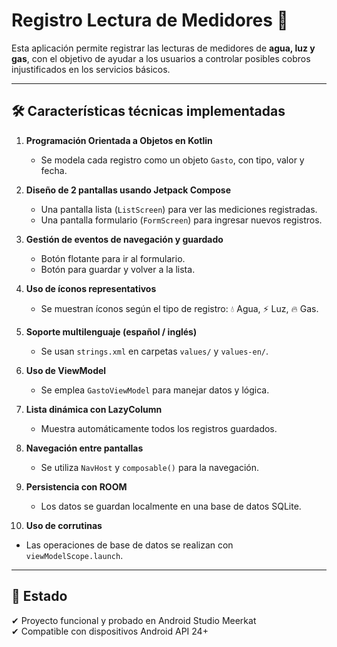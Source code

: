 # Registro Lectura de Medidores 📲

Esta aplicación permite registrar las lecturas de medidores de **agua, luz y gas**, con el objetivo de ayudar a los usuarios a controlar posibles cobros injustificados en los servicios básicos.

---

## 🛠️ Características técnicas implementadas

1. **Programación Orientada a Objetos en Kotlin**  
   - Se modela cada registro como un objeto `Gasto`, con tipo, valor y fecha.

2. **Diseño de 2 pantallas usando Jetpack Compose**  
   - Una pantalla lista (`ListScreen`) para ver las mediciones registradas.  
   - Una pantalla formulario (`FormScreen`) para ingresar nuevos registros.

3. **Gestión de eventos de navegación y guardado**  
   - Botón flotante para ir al formulario.  
   - Botón para guardar y volver a la lista.

4. **Uso de íconos representativos**  
   - Se muestran íconos según el tipo de registro: 💧 Agua, ⚡ Luz, 🔥 Gas.

5. **Soporte multilenguaje (español / inglés)**  
   - Se usan `strings.xml` en carpetas `values/` y `values-en/`.

6. **Uso de ViewModel**  
   - Se emplea `GastoViewModel` para manejar datos y lógica.

7. **Lista dinámica con LazyColumn**  
   - Muestra automáticamente todos los registros guardados.

8. **Navegación entre pantallas**  
   - Se utiliza `NavHost` y `composable()` para la navegación.

9. **Persistencia con ROOM**  
   - Los datos se guardan localmente en una base de datos SQLite.

10. **Uso de corrutinas**  
   - Las operaciones de base de datos se realizan con `viewModelScope.launch`.

---

## 🧪 Estado

✔ Proyecto funcional y probado en Android Studio Meerkat  
✔ Compatible con dispositivos Android API 24+  
